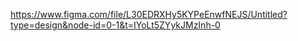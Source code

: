 https://www.figma.com/file/L30EDRXHy5KYPeEnwfNEJS/Untitled?type=design&node-id=0-1&t=IYoLt5ZYykJMzInh-0